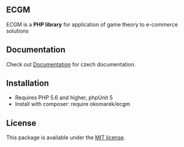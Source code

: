 
ECGM
------------

ECGM is a **PHP library** for application of game theory to e-commerce solutions


## Documentation

Check out [Documentation](/doc/doc.pdf) for czech documentation.

## Installation

* Requires PHP 5.6 and higher, phpUnit 5
* Install with composer: require okomarek/ecgm

## License

This package is available under the [MIT license](LICENSE).
